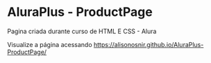 # AluraPlus - ProductPage

Pagina criada durante curso de HTML E CSS - Alura

Visualize a página acessando <https://alisonosnir.github.io/AluraPlus-ProductPage/>

